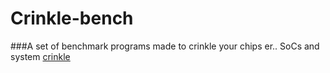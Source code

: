 # Crinkle-bench
###A set of benchmark programs made to crinkle your chips er.. SoCs and system
[crinkle](https://raw.githubusercontent.com/ZephyrLabs/Crinkle-bench/main/crinkle.png)
